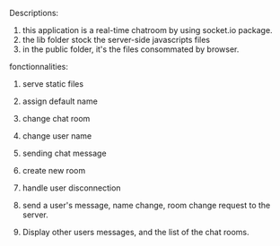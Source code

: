 Descriptions:
1. this application is a real-time chatroom by using socket.io package.
2. the lib folder stock the server-side javascripts files
3. in the public folder, it's the files consommated by browser.

fonctionnalities:
1. serve static files

2. assign default name
3. change chat room
4. change user name
5. sending chat message
6. create new room
7. handle user disconnection

8. send a user's message, name change, room change request to the server.
9. Display other users messages, and the list of the chat rooms.